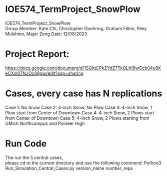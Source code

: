 # IOE574_TermProject_SnowPlow
IOE574_TermProject_SnowPlow <br>
Group Member: Kate Chi, Christopher Doehring, Graham Fitkin, Riley Mulshine, Major Zeng
Date: 12/08/2023

# Project Report:
https://docs.google.com/document/d/1SGIqCPkZYdZ7TkQLKl9wCcb04u9XeCXol07NJOc08gw/edit?usp=sharing

# Cases, every case has N replications
Case 1: No Snow 
Case 2: 4-inch Snow, No Plow 
Case 3: 4-inch Snow, 1 Plow start from Center of Downtown 
Case 4: 4-inch Snow, 2 Plows start from Center of Downtown
Case 5: 4-inch Snow, 2 Plows starting from UMich Northcampus and Poineer High

# Run Code
The run the 5 central cases, <br>
please cd to the current directory and use the following commend:
Python3 Run_Simulation_Central_Cases.py version_name number_reps 

